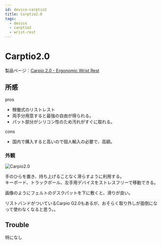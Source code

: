 ```yaml
---
id: device-carptio2
title: Carptio2.0
tags:
  - device
  - carptio2
  - wrist-rest
---
```

# Carptio2.0

製品ページ：[Carpio 2.0 - Ergonomic Wrist Rest](https://deltahub.io/products/carpio-ergonomic-wrist-rest)

## 所感

pros
- 稼働式のリストレスト
- 両手分用意すると最強の自由が得られる。
- パット部分がシリコン性のため汚れがすぐに取れる。

cons
- 国内で購入すると高いので個人輸入の必要で、高額。

### 外観

![Carpio2.0](/img/devices/carpio2/carpio2.png)

手のひらを置き、持ち上げることなく滑らすように利用する。  
キーボード、トラックボール、左手用デバイスをストレスフリーで移動できる。

画像のようにフェルトのデスクパットを下に敷くと、滑りが良い。

リストバンドがついているCarpio G2.0もあるが、おそらく取り外しが面倒になって使わなくなると思う。。

## Trouble

特になし
